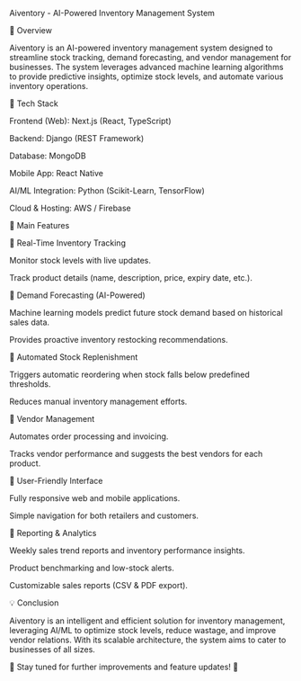 Aiventory - AI-Powered Inventory Management System

📌 Overview

Aiventory is an AI-powered inventory management system designed to streamline stock tracking, demand forecasting, and vendor management for businesses. The system leverages advanced machine learning algorithms to provide predictive insights, optimize stock levels, and automate various inventory operations.

🚀 Tech Stack

Frontend (Web): Next.js (React, TypeScript)

Backend: Django (REST Framework)

Database: MongoDB

Mobile App: React Native

AI/ML Integration: Python (Scikit-Learn, TensorFlow)

Cloud & Hosting: AWS / Firebase

🎯 Main Features

🔹 Real-Time Inventory Tracking

Monitor stock levels with live updates.

Track product details (name, description, price, expiry date, etc.).

🔹 Demand Forecasting (AI-Powered)

Machine learning models predict future stock demand based on historical sales data.

Provides proactive inventory restocking recommendations.

🔹 Automated Stock Replenishment

Triggers automatic reordering when stock falls below predefined thresholds.

Reduces manual inventory management efforts.

🔹 Vendor Management

Automates order processing and invoicing.

Tracks vendor performance and suggests the best vendors for each product.

🔹 User-Friendly Interface

Fully responsive web and mobile applications.

Simple navigation for both retailers and customers.

🔹 Reporting & Analytics

Weekly sales trend reports and inventory performance insights.

Product benchmarking and low-stock alerts.

Customizable sales reports (CSV & PDF export).

💡 Conclusion

Aiventory is an intelligent and efficient solution for inventory management, leveraging AI/ML to optimize stock levels, reduce wastage, and improve vendor relations. With its scalable architecture, the system aims to cater to businesses of all sizes.

📌 Stay tuned for further improvements and feature updates! 🚀
